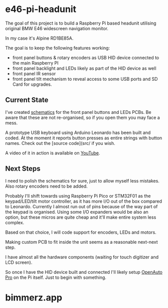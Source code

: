 # e46-pi-headunit

The goal of this project is to build a Raspberry Pi based headunit utilising original BMW E46 widescreen navigation monitor.

In my case it's Alpine RD1BE85A.

The goal is to keep the following features working:

- front panel buttons & rotary encoders as USB HID device connected to the main Raspberry PI
- front panel backlight and LEDs likely as part of the HID device as well
- front panel IR sensor
- front panel tilt mechanism to reveal access to some USB ports and SD Card for upgrades.

## Current State

I've created [schematics](doc/schematics) for the front panel buttons and LEDs PCBs. Be aware that these are not re-organised, so if you open them you may face a mess.

A prototype USB keyboard using Arduino Leonardo has been built and coded. At the moment it reports button presses as entire strings with button names. Check out the [source code](src/ if you wish.

A video of it in action is available on [YouTube](https://www.youtube.com/watch?v=6mQApWetY5M).

## Next Steps

I need to polish the schematics for sure, just to allow myself less mistakes. Also rotary encoders need to be added.

Probably I'll shift towards using Raspberry Pi Pico or STM32F01 as the keypad/LED/tilt motor controller, as it has more I/O out of the box compared to Leonardo. Currently I almost run out of pins because of the way part of the keypad is organised. 
Using some I/O expanders would be also an option, but these micros are quite cheap and it'll make entire system less complex.

Based on that choice, I will code support for encoders, LEDs and motors.

Making custom PCB to fit inside the unit seems as a reasonable next-next step.

I have almost all the hardware components (waiting for touch digitizer and LCD screen).

So once I have the HID device built and connected I'll likely setup [OpenAuto Pro](https://bluewavestudio.io/shop/openauto-pro-car-head-unit-solution/) on the Pi itself. Just to begin with something.

# bimmerz.app
